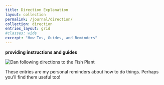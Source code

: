 ```yaml
---
title: Direction Explanation
layout: collection
permalink: /journal/direction/
collection: direction
entries_layout: grid
#classes: wide
excerpt: "How Tos, Guides, and Reminders"
---
```


**providing instructions and guides**

![Dan following directions to the Fish Plant][FishPlant]

These entries are my personal reminders about how to do things. Perhaps you'll find them useful too!

[FishPlant]: https://lh3.googleusercontent.com/pw/AJFCJaUvmxqNQtWND7Bxb9YTKWc0-Af7FsuLDMifr__IAM8hfIFymGJPXuKBmAh6LrmZBcVx62s5Y-DEUfXl9g33GpxgRZNBSxJ_zhoXU5OeOET_ccgOzx5eBCI3Z-p6zS8InBEsaTg8N0T2TAUl-DscMz0tbg=w800-h450-s-no?authuser=0